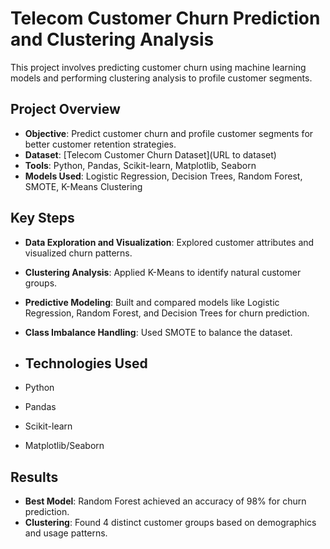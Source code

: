 # Telecom Customer Churn Prediction and Clustering Analysis

This project involves predicting customer churn using machine learning models and performing clustering analysis to profile customer segments. 

## Project Overview
- **Objective**: Predict customer churn and profile customer segments for better customer retention strategies.
- **Dataset**: [Telecom Customer Churn Dataset](URL to dataset)
- **Tools**: Python, Pandas, Scikit-learn, Matplotlib, Seaborn
- **Models Used**: Logistic Regression, Decision Trees, Random Forest, SMOTE, K-Means Clustering

## Key Steps
- **Data Exploration and Visualization**: Explored customer attributes and visualized churn patterns.
- **Clustering Analysis**: Applied K-Means to identify natural customer groups.
- **Predictive Modeling**: Built and compared models like Logistic Regression, Random Forest, and Decision Trees for churn prediction.
- **Class Imbalance Handling**: Used SMOTE to balance the dataset.

- ## Technologies Used
- Python
- Pandas
- Scikit-learn
- Matplotlib/Seaborn

## Results
- **Best Model**: Random Forest achieved an accuracy of 98% for churn prediction.
- **Clustering**: Found 4 distinct customer groups based on demographics and usage patterns.



